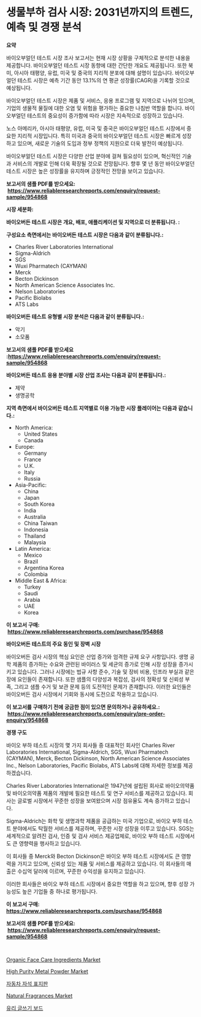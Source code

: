 <p><h1>생물부하 검사 시장: 2031년까지의 트렌드, 예측 및 경쟁 분석</h1></p><p><strong>요약</strong></p>
<p><p>바이오부얼던 테스트 시장 조사 보고서는 현재 시장 상황을 구체적으로 분석한 내용을 제공합니다. 바이오부얼던 테스트 시장 동향에 대한 간단한 개요도 제공됩니다. 또한 북미, 아시아 태평양, 유럽, 미국 및 중국의 지리적 분포에 대해 설명이 있습니다. 바이오부얼던 테스트 시장은 예측 기간 동안 13.1%의 연 평균 성장률(CAGR)을 기록할 것으로 예상됩니다.</p><p>바이오부얼던 테스트 시장은 제품 및 서비스, 응용 프로그램 및 지역으로 나뉘어 있으며, 기업의 생물적 물질에 대한 오염 및 위험을 평가하는 중요한 나침반 역할을 합니다. 바이오부얼던 테스트의 중요성이 증가함에 따라 시장은 지속적으로 성장하고 있습니다.</p><p>노스 아메리카, 아시아 태평양, 유럽, 미국 및 중국은 바이오부얼던 테스트 시장에서 중요한 지리적 시장입니다. 특히 미국과 중국의 바이오부얼던 테스트 시장은 빠르게 성장하고 있으며, 새로운 기술의 도입과 정부 정책의 지원으로 더욱 발전이 예상됩니다.</p><p>바이오부얼던 테스트 시장은 다양한 산업 분야에 걸쳐 필요성이 있으며, 혁신적인 기술과 서비스의 개발로 인해 더욱 확장될 것으로 전망됩니다. 향후 몇 년 동안 바이오부얼던 테스트 시장은 높은 성장률을 유지하며 긍정적인 전망을 보이고 있습니다.</p></p>
<p><strong>보고서의 샘플 PDF를 받으세요: &nbsp;<a href="https://www.reliableresearchreports.com/enquiry/request-sample/954868">https://www.reliableresearchreports.com/enquiry/request-sample/954868</a></strong></p>
<p><strong>시장 세분화:</strong></p>
<p><strong> 바이오버든 테스트 시장은 개요, 배포, 애플리케이션 및 지역으로 더 분류됩니다. :</strong></p>
<p><strong>구성요소 측면에서는 바이오버든 테스트 시장은 다음과 같이 분류됩니다.:</strong></p>
<p><ul><li>Charles River Laboratories International</li><li>Sigma-Aldrich</li><li>SGS</li><li>Wuxi Pharmatech (CAYMAN)</li><li>Merck</li><li>Becton Dickinson</li><li>North American Science Associates Inc.</li><li>Nelson Laboratories</li><li>Pacific Biolabs</li><li>ATS Labs</li></ul></p>
<p><strong> 바이오버든 테스트 유형별 시장 분석은 다음과 같이 분류됩니다.:</strong></p>
<p><ul><li>악기</li><li>소모품</li></ul></p>
<p><strong>보고서의 샘플 PDF를 받으세요 :<a href="https://www.reliableresearchreports.com/enquiry/request-sample/954868">https://www.reliableresearchreports.com/enquiry/request-sample/954868</a></strong></p>
<p><strong> 바이오버든 테스트 응용 분야별 시장 산업 조사는 다음과 같이 분류됩니다.:</strong></p>
<p><ul><li>제약</li><li>생명공학</li></ul></p>
<p><strong>지역 측면에서 바이오버든 테스트 지역별로 이용 가능한 시장 플레이어는 다음과 같습니다.:</strong></p>
<p><ul>
    <li>
        North America:
        <ul>
            <li>United States</li>
            <li>Canada</li>
        </ul>
    </li>
    <li>
        Europe:
        <ul>
            <li>Germany</li>
            <li>France</li>
            <li>U.K.</li>
            <li>Italy</li>
            <li>Russia</li>
        </ul>
    </li>
    <li>
        Asia-Pacific:
        <ul>
            <li>China</li>
            <li>Japan</li>
            <li>South Korea</li>
            <li>India</li>
            <li>Australia</li>
            <li>China Taiwan</li>
            <li>Indonesia</li>
            <li>Thailand</li>
            <li>Malaysia</li>
        </ul>
    </li>
    <li>
        Latin America:
        <ul>
            <li>Mexico</li>
            <li>Brazil</li>
            <li>Argentina Korea</li>
            <li>Colombia</li>
        </ul>
    </li>
    <li>
        Middle East & Africa:
        <ul>
            <li>Turkey</li>
            <li>Saudi</li>
            <li>Arabia</li>
            <li>UAE</li>
            <li>Korea</li>
        </ul>
    </li>
    </ul></p>
<p><strong>이 보고서 구매: &nbsp;<a href="https://www.reliableresearchreports.com/purchase/954868">https://www.reliableresearchreports.com/purchase/954868</a></strong></p>
<p><strong>바이오버든 테스트의 주요 동인 및 장벽 시장</strong></p>
<p><p>바이오버든 검사 시장의 핵심 요인은 산업 증가와 엄격한 규제 요구 사항입니다. 생명 공학 제품의 증가하는 수요와 관련된 바이러스 및 세균의 증가로 인해 시장 성장을 증가시키고 있습니다. 그러나 시장에는 법규 사항 준수, 기술 및 장비 비용, 인프라 부실과 같은 장애 요인들이 존재합니다. 또한 샘플의 다양성과 복잡성, 검사의 정확성 및 신뢰성 부족, 그리고 샘플 수거 및 보관 문제 등의 도전적인 문제가 존재합니다. 이러한 요인들은 바이오버든 검사 시장에서 기회와 동시에 도전으로 작용하고 있습니다.</p></p>
<p><strong>이 보고서를 구매하기 전에 궁금한 점이 있으면 문의하거나 공유하세요.: &nbsp;<a href="https://www.reliableresearchreports.com/enquiry/pre-order-enquiry/954868">https://www.reliableresearchreports.com/enquiry/pre-order-enquiry/954868</a></strong></p>
<p><strong>경쟁 구도</strong></p>
<p><p>바이오 부하 테스트 시장의 몇 가지 회사들 중 대표적인 회사인 Charles River Laboratories International, Sigma-Aldrich, SGS, Wuxi Pharmatech (CAYMAN), Merck, Becton Dickinson, North American Science Associates Inc., Nelson Laboratories, Pacific Biolabs, ATS Labs에 대해 자세한 정보를 제공하겠습니다.</p><p>Charles River Laboratories International은 1947년에 설립된 회사로 바이오의약품 및 바이오의약품 제품의 개발에 필요한 테스트 및 연구 서비스를 제공하고 있습니다. 회사는 글로벌 시장에서 꾸준한 성장을 보여왔으며 시장 점유율도 계속 증가하고 있습니다.</p><p>Sigma-Aldrich는 화학 및 생명과학 제품을 공급하는 미국 기업으로, 바이오 부하 테스트 분야에서도 탁월한 서비스를 제공하며, 꾸준한 시장 성장을 이루고 있습니다. SGS는 세계적으로 알려진 검사, 인증 및 검사 서비스 제공업체로, 바이오 부하 테스트 시장에서도 큰 영향력을 행사하고 있습니다.</p><p>이 회사들 중 Merck와 Becton Dickinson은 바이오 부하 테스트 시장에서도 큰 영향력을 가지고 있으며, 신뢰성 있는 제품 및 서비스를 제공하고 있습니다. 이 회사들의 매출은 수십억 달러에 이르며, 꾸준한 수익성을 유지하고 있습니다.</p><p>이러한 회사들은 바이오 부하 테스트 시장에서 중요한 역할을 하고 있으며, 향후 성장 가능성도 높은 기업들 중 하나로 평가됩니다.</p></p>
<p><strong>이 보고서 구매: &nbsp; <a href="https://www.reliableresearchreports.com/purchase/954868">https://www.reliableresearchreports.com/purchase/954868</a></strong></p>
<p><strong>보고서의 샘플 PDF를 받으세요: &nbsp;<a href="https://www.reliableresearchreports.com/enquiry/request-sample/954868">https://www.reliableresearchreports.com/enquiry/request-sample/954868</a></strong><strong></strong></p>
<p>&nbsp;</p>
<p><p><a href="https://view.publitas.com/reportprime-1/organic-face-care-ingredients-market-research-report-provides-thorough-industry-overview-which-offers-an-in-depth-analysis-of-product-trends-and-new-market-divisions/">Organic Face Care Ingredients Market</a></p><p><a href="https://github.com/bobicer/Market-Research-Report-List-2/blob/main/high-purity-metal-powder-market.md">High Purity Metal Powder Market</a></p><p><a href="https://medium.com/@bkszjgzqq1851/%EC%9E%90%EB%8F%99%EC%B0%A8-%EC%9E%90%EC%84%9D-%ED%91%9C%EC%A7%80%ED%8C%90-%EC%8B%9C%EC%9E%A5-%EC%A0%90%EC%9C%A0%EC%9C%A8-%EC%A7%84%ED%99%94-%EB%B0%8F-%EC%8B%9C%EC%9E%A5-%EC%84%B1%EC%9E%A5-%EB%8F%99%ED%96%A5-2024-2031%EB%85%84-5885b410c6ce">자동차 자석 표지판</a></p><p><a href="https://view.publitas.com/reportprime-1/decoding-the-natural-fragrances-market-a-deep-dive-into-the-latest-market-trends-market-segmentation-and-competitive-analysis/">Natural Fragrances Market</a></p><p><a href="https://medium.com/@bkszjgzqq1851/%EC%9C%A0%EB%A6%AC-%EC%9E%91%EC%84%B1-%EB%B3%B4%EB%93%9C-%EC%8B%9C%EC%9E%A5-%EB%B6%84%EC%84%9D-%EB%B0%8F-2024%EB%85%84%EB%B6%80%ED%84%B0-2031%EB%85%84%EA%B9%8C%EC%A7%80%EC%9D%98-%EA%B7%9C%EB%AA%A8-%EC%98%88%EC%B8%A1-c501bdaee74f">유리 글쓰기 보드</a></p></p>